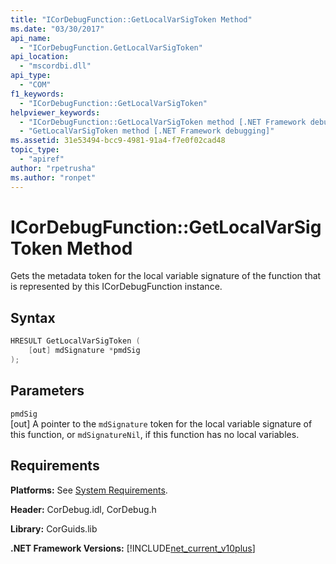 ```yaml
---
title: "ICorDebugFunction::GetLocalVarSigToken Method"
ms.date: "03/30/2017"
api_name: 
  - "ICorDebugFunction.GetLocalVarSigToken"
api_location: 
  - "mscordbi.dll"
api_type: 
  - "COM"
f1_keywords: 
  - "ICorDebugFunction::GetLocalVarSigToken"
helpviewer_keywords: 
  - "ICorDebugFunction::GetLocalVarSigToken method [.NET Framework debugging]"
  - "GetLocalVarSigToken method [.NET Framework debugging]"
ms.assetid: 31e53494-bcc9-4981-91a4-f7e0f02cad48
topic_type: 
  - "apiref"
author: "rpetrusha"
ms.author: "ronpet"
---
```

# ICorDebugFunction::GetLocalVarSigToken Method
Gets the metadata token for the local variable signature of the function that is represented by this ICorDebugFunction instance.  
  
## Syntax  
  
```cpp  
HRESULT GetLocalVarSigToken (  
    [out] mdSignature *pmdSig  
);  
```  
  
## Parameters  
 `pmdSig`  
 [out] A pointer to the `mdSignature` token for the local variable signature of this function, or `mdSignatureNil`, if this function has no local variables.  
  
## Requirements  
 **Platforms:** See [System Requirements](../../../../docs/framework/get-started/system-requirements.md).  
  
 **Header:** CorDebug.idl, CorDebug.h  
  
 **Library:** CorGuids.lib  
  
 **.NET Framework Versions:** [!INCLUDE[net_current_v10plus](../../../../includes/net-current-v10plus-md.md)]
